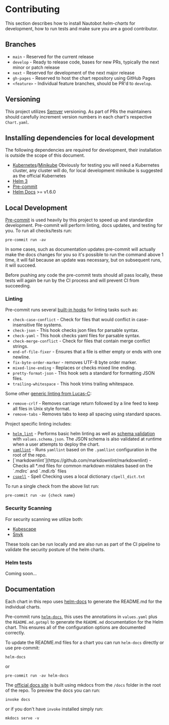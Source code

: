# Contributing

This section describes how to install Nautobot *helm-charts* for development, how to run tests and make sure you are a good contributor.

## Branches

* `main` - Reserved for the current release
* `develop` - Ready to release code, bases for new PRs, typically the next minor or patch release
* `next` - Reserved for development of the next major release
* `gh-pages` - Reserved to host the chart repository using GitHub Pages
* `<feature>` - Individual feature branches, should be PR'd to `develop`.

## Versioning

This project utilizes [Semver](https://semver.org/) versioning. As part of PRs the maintainers should carefully increment version numbers in each chart's respective `Chart.yaml`.

## Installing dependencies for local development

The following dependencies are required for development, their installation is outside the scope of this document.

* [Kubernetes](https://kubernetes.io/)/[Minikube](https://minikube.sigs.k8s.io/docs/start/) Obviously for testing you will need a Kubernetes cluster, any cluster will do, for local development minikube is suggested as the official Kubernetes
* [Helm 3](https://helm.sh/docs/intro/install/)
* [Pre-commit](https://pre-commit.com/)
* [Helm Docs](https://github.com/norwoodj/helm-docs) >= v1.6.0

## Local Development

[Pre-commit](https://pre-commit.com/) is used heavily by this project to speed up and standardize development.  Pre-commit will perform linting, docs updates, and testing for you.  To run all checks/tests run:

```no-highlight
pre-commit run -av
```

In some cases, such as documentation updates pre-commit will actually make the docs changes for you so it's possible to run the command above 1 time, it will fail because an update was necessary, but on subsequent runs, it will succeed.

Before pushing any code the pre-commit tests should all pass locally, these tests will again be run by the CI process and will prevent CI from succeeding.

### Linting

Pre-commit runs several [built-in hooks](https://pre-commit.com/hooks.html) for linting tasks such as:

* `check-case-conflict` - Check for files that would conflict in case-insensitive file systems.
* `check-json` - This hook checks json files for parsable syntax.
* `check-yaml` - This hook checks yaml files for parsable syntax.
* `check-merge-conflict` - Check for files that contain merge conflict strings.
* `end-of-file-fixer` - Ensures that a file is either empty or ends with one newline.
* `fix-byte-order-marker` - removes UTF-8 byte order marker.
* `mixed-line-ending` - Replaces or checks mixed line ending.
* `pretty-format-json` - This hook sets a standard for formatting JSON files.
* `trailing-whitespace` - This hook trims trailing whitespace.

Some other [generic linting from Lucas-C](https://github.com/Lucas-C/pre-commit-hooks):

* `remove-crlf` - Removes carriage return followed by a line feed to keep all files in Unix style format.
* `remove-tabs` - Removes tabs to keep all spacing using standard spaces.

Project specific linting includes:

* [`helm_lint`](https://helm.sh/docs/helm/helm_lint/) - Performs basic helm linting as well as [schema validation](https://json-schema.org/) with `values.schema.json`.  The JSON schema is also validated at runtime when a user attempts to deploy the chart.
* [`yamllint`](https://github.com/adrienverge/yamllint) - Runs `yamllint` based on the `.yamllint` configuration in the root of the repo.
* <!-- cspell:disable-line -->[`markdownlint`](https://github.com/markdownlint/markdownlint) - Checks all *.md files for common markdown mistakes based on the `.mdlrc` and `.mdl.rb` files
* [`cspell`](https://github.com/streetsidesoftware/cspell-cli) - Spell Checking uses a local dictionary `cSpell_dict.txt`

To run a single check from the above list run:

```no-highlight
pre-commit run -av {check name}
```

### Security Scanning

For security scanning we utilize both:

* [Kubescape](https://github.com/armosec/kubescape)
* [Snyk](https://snyk.io/)

These tools can be run locally and are also run as part of the CI pipeline to validate the security posture of the helm charts.

### Helm tests

Coming soon...

## Documentation

Each chart in this repo uses [helm-docs](https://github.com/norwoodj/helm-docs) to generate the README.md for the individual charts.

Pre-commit runs [`helm-docs`](https://github.com/norwoodj/helm-docs), this uses the annotations in `values.yaml` plus the `README.md.gotmpl` to generate the `README.md` documentation for the Helm chart.  This ensures all of the configuration options are documented correctly.

To update the README.md files for a chart you can run `helm-docs` directly or use pre-commit:

```no-highlight
helm-docs
```

or

```no-highlight
pre-commit run -av helm-docs
```

The [official docs site](https://docs.nautobot.com/projects/helm-charts/en/stable) is built using mkdocs from the `/docs` folder in the root of the repo.  To preview the docs you can run:

```no-highlight
invoke docs
```

or if you don't have `invoke` installed simply run:

```no-highlight
mkdocs serve -v
```
